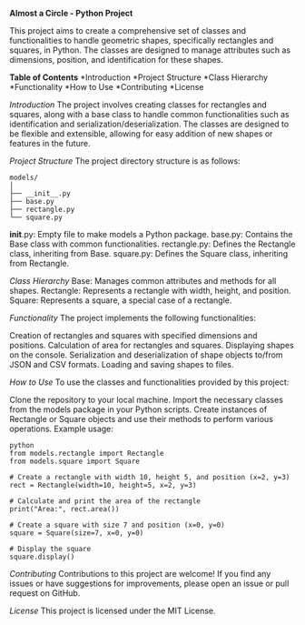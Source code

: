 **Almost a Circle - Python Project**

This project aims to create a comprehensive set of classes and functionalities to handle geometric shapes, specifically rectangles and squares, in Python. The classes are designed to manage attributes such as dimensions, position, and identification for these shapes.

**Table of Contents**
*Introduction
*Project Structure
*Class Hierarchy
*Functionality
*How to Use
*Contributing
*License

*Introduction*
The project involves creating classes for rectangles and squares, along with a base class to handle common functionalities such as identification and serialization/deserialization. The classes are designed to be flexible and extensible, allowing for easy addition of new shapes or features in the future.

*Project Structure*
The project directory structure is as follows:


	models/
	│
	├── __init__.py
	├── base.py
	├── rectangle.py
	└── square.py

__init__.py: Empty file to make models a Python package.
base.py: Contains the Base class with common functionalities.
rectangle.py: Defines the Rectangle class, inheriting from Base.
square.py: Defines the Square class, inheriting from Rectangle.

*Class Hierarchy*
Base: Manages common attributes and methods for all shapes.
Rectangle: Represents a rectangle with width, height, and position.
Square: Represents a square, a special case of a rectangle.

*Functionality*
The project implements the following functionalities:

Creation of rectangles and squares with specified dimensions and positions.
Calculation of area for rectangles and squares.
Displaying shapes on the console.
Serialization and deserialization of shape objects to/from JSON and CSV formats.
Loading and saving shapes to files.

*How to Use*
To use the classes and functionalities provided by this project:

Clone the repository to your local machine.
Import the necessary classes from the models package in your Python scripts.
Create instances of Rectangle or Square objects and use their methods to perform various operations.
Example usage:

	python
	from models.rectangle import Rectangle
	from models.square import Square

	# Create a rectangle with width 10, height 5, and position (x=2, y=3)
	rect = Rectangle(width=10, height=5, x=2, y=3)

	# Calculate and print the area of the rectangle
	print("Area:", rect.area())

	# Create a square with size 7 and position (x=0, y=0)
	square = Square(size=7, x=0, y=0)

	# Display the square
	square.display()

*Contributing*
Contributions to this project are welcome! If you find any issues or have suggestions for improvements, please open an issue or pull request on GitHub.

*License*
This project is licensed under the MIT License.
